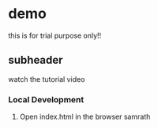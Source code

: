# demo
this is for trial purpose only!!
## subheader 
watch the tutorial video
### Local Development 

1. Open index.html in the browser
samrath